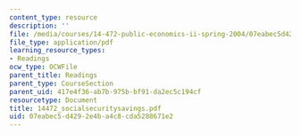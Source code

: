 ```yaml
---
content_type: resource
description: ''
file: /media/courses/14-472-public-economics-ii-spring-2004/07eabec5d4292e4ba4c8cda5288671e2_14472_socialsecuritysavings.pdf
file_type: application/pdf
learning_resource_types:
- Readings
ocw_type: OCWFile
parent_title: Readings
parent_type: CourseSection
parent_uid: 417e4f36-ab7b-975b-bf91-da2ec5c194cf
resourcetype: Document
title: 14472_socialsecuritysavings.pdf
uid: 07eabec5-d429-2e4b-a4c8-cda5288671e2
---
```

